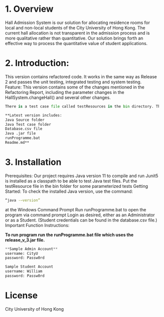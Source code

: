 # 1. Overview
Hall Admission System is our solution for allocating residence rooms for local and non-local students of the City University of Hong Kong. The current hall allocation is not transparent in the admission process and is more qualitative rather than quantitative. Our solution brings forth an effective way to process the quantitative value of student applications.


# 2. Introduction:
This version contains refactored code. It works in the same way as Release 2 and passes the unit testing, integrated testing and system testing.  
Feature:
This version contains some of the changes mentioned in the Refactoring Report, including the parameter changes in the HallSystem.changeHall() and several other changes.

```python
There is a test case file called testResources in the bin directory. That folder is required to run the test cases
```

```bash
**Latest version includes:
Java Source folder
Java Test case folder
Database.csv file
Java .jar file
runProgramme.bat
Readme.md**
```

# 3. Installation
Prerequisites:
Our project requires Java version 11 to compile and run
Junit5 is installed as a classpath to be able to test Java test files. Put the testResource file in the bin folder for some parameterized tests
Getting Started:
To check the installed Java version, use the command:

```bash
“java -–version” 
```

at the Windows Command Prompt
Run runProgramme.bat to open the program via command prompt
Login as desired, either as an Administrator or as a Student. (Student credentials can be found in the database.csv file.)
Important Function Instructions:

**To run program run the runProgramme.bat file which uses the release_v_3.jar file.**
```python
**Sample Admin Account**
username: CityU
password: Passw0rd
```

```python
Sample Student Account
username: William
password: Passw0rd
```

# License
City University of Hong Kong
